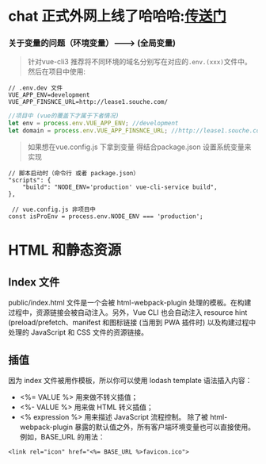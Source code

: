 # chat 正式外网上线了哈哈哈:[传送门](https://2261295nz5.51mypc.cn/dist)


### 关于变量的问题（环境变量）---> (全局变量)
>针对vue-cli3
推荐将不同环境的域名分别写在对应的`.env.(xxx)`文件中。然后在项目中使用:
```
// .env.dev 文件
VUE_APP_ENV=development
VUE_APP_FINSNCE_URL=http://lease1.souche.com/
```
```js
//项目中 (vue的覆盖下才属于下者情况) 
let env = process.env.VUE_APP_ENV; //development
let domain = process.env.VUE_APP_FINSNCE_URL; //http://lease1.souche.com/
```
>如果想在vue.config.js 下拿到变量 得结合package.json 设置系统变量来实现 
```
// 脚本启动时（命令行 或者 package.json）
"scripts": {
    "build": "NODE_ENV='production' vue-cli-service build",
},
```
```
 // vue.config.js 非项目中
const isProEnv = process.env.NODE_ENV === 'production';

```



# HTML 和静态资源


## Index 文件
public/index.html 文件是一个会被 html-webpack-plugin 处理的模板。在构建过程中，资源链接会被自动注入。另外，Vue CLI 也会自动注入 resource hint (preload/prefetch、manifest 和图标链接 (当用到 PWA 插件时) 以及构建过程中处理的 JavaScript 和 CSS 文件的资源链接。

## 插值
因为 index 文件被用作模板，所以你可以使用 lodash template 语法插入内容：

- <%= VALUE %> 用来做不转义插值；
- <%- VALUE %> 用来做 HTML 转义插值；
- <% expression %> 用来描述 JavaScript 流程控制。
除了被 html-webpack-plugin 暴露的默认值之外，所有客户端环境变量也可以直接使用。例如，BASE_URL 的用法：
```
<link rel="icon" href="<%= BASE_URL %>favicon.ico">
```